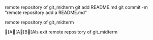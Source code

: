 remote repository of git_midterm
git add README.md
git commit -m "remote repository add a README.md"

remote repository of git_midterm


[A[A[B[Als
exit
remote repository of git_midterm
